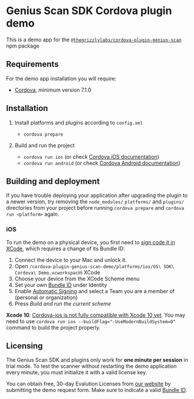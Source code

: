 # Genius Scan SDK Cordova plugin demo

This is a demo app for the [`@thegrizzlylabs/cordova-plugin-genius-scan`](https://www.npmjs.com/package/@thegrizzlylabs/cordova-plugin-genius-scan) npm package

## Requirements

For the demo app installation you will require:
* [Cordova](https://cordova.apache.org/#getstarted), minimum version 7.1.0

## Installation

1. Install platforms and plugins according to `config.xml`
    * `cordova prepare`

2. Build and run the project
    * `cordova run ios` (or check [Cordova iOS documentation](https://cordova.apache.org/docs/en/latest/guide/platforms/ios/index.html))
    * `cordova run android` (or check [Cordova Android documentation](https://cordova.apache.org/docs/en/latest/guide/platforms/android/index.html))

## Building and deployment

If you have trouble deploying your application after upgrading the plugin to a newer version, try removing the `node_modules/` `platforms/` and `plugins/` directories from your project before running `cordova prepare` and `cordova run <platform>` again.

### iOS

To run the demo on a physical device, you first need to [sign code it in XCode](https://help.apple.com/xcode/mac/current/#/dev5a825a1ca), which requires a change of its Bundle ID:

1. Connect the device to your Mac and unlock it.
2. Open `/cordova-plugin-genius-scan-demo/platforms/ios/GS\ SDK\ Cordova\ Demo.xcworkspac`in XCode
3. Choose your device from the XCode Scheme menu
4. Set your own [Bundle ID](https://help.apple.com/xcode/mac/current/#/dev9b66ae7df) under Identity
5. Enable [Automatic Signing](https://help.apple.com/xcode/mac/current/#/dev80cc24546) and select a Team you are a member of (personal or organization)
6. Press _Build and run the current scheme_

**Xcode 10**: [Cordova-ios is not fully compatible with Xcode 10 yet](https://github.com/apache/cordova-ios/issues/407). You may need to use `cordova run ios --buildFlag="-UseModernBuildSystem=0"` command to build the project properly.

## Licensing

The Genius Scan SDK and plugins only work for **one minute per session** in trial mode. To test the scanner without restarting the demo application every minute, you must initialize it with a valid license key.

You can obtain free, 30-day Evalution Licenses from [our website](https://geniusscansdk.com) by submitting the demo request form. Make sure to indicate a valid [Bundle ID](https://help.apple.com/xcode/mac/current/#/dev9b66ae7df).
